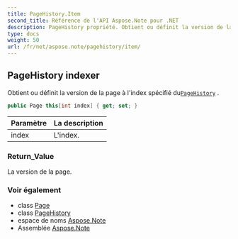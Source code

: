 ```yaml
---
title: PageHistory.Item
second_title: Référence de l'API Aspose.Note pour .NET
description: PageHistory propriété. Obtient ou définit la version de la page à lindex spécifié duPageHistory .
type: docs
weight: 50
url: /fr/net/aspose.note/pagehistory/item/
---
```

## PageHistory indexer

Obtient ou définit la version de la page à l'index spécifié du[`PageHistory`](../) .

```csharp
public Page this[int index] { get; set; }
```

| Paramètre | La description |
| --- | --- |
| index | L'index. |

### Return_Value

La version de la page.

### Voir également

* class [Page](../../page/)
* class [PageHistory](../)
* espace de noms [Aspose.Note](../../pagehistory/)
* Assemblée [Aspose.Note](../../../)


